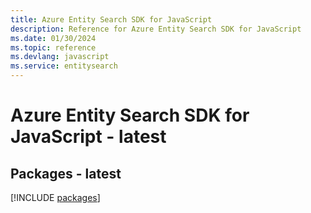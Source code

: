 ```yaml
---
title: Azure Entity Search SDK for JavaScript
description: Reference for Azure Entity Search SDK for JavaScript
ms.date: 01/30/2024
ms.topic: reference
ms.devlang: javascript
ms.service: entitysearch
---
```

# Azure Entity Search SDK for JavaScript - latest
## Packages - latest
[!INCLUDE [packages](entity-search-index.md)]